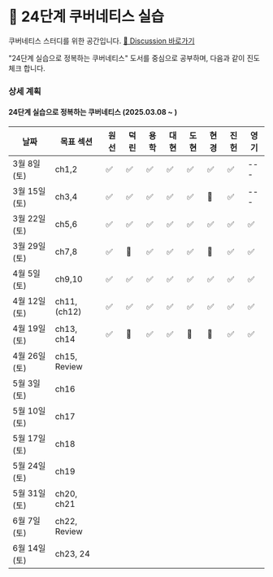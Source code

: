 # 🌱 24단계 쿠버네티스 실습

쿠버네티스 스터디를 위한 공간입니다. [📒 Discussion 바로가기](https://github.com/studykuberstep24/studykuberstep24/discussions)  

"24단계 실습으로 정복하는 쿠버네티스" 도서를 중심으로 공부하며, 다음과 같이 진도체크 합니다.

### 상세 계획
    
#### 24단계 실습으로 정복하는 쿠버네티스 (2025.03.08 ~ )
| 날짜 | 목표 섹션 | 원선 | 덕린 | 용학 | 대현 | 도현 | 현경 | 진헌 | 영기 |
| --- | ------- | --- | --- | ---| ---|---- | ----| -----|-----|
| 3월 8일(토) | ch1,2 |  ✅   | ✅   | ✅   |  ✅  |  ✅   |  ✅  |  ✅  | ---  |
| 3월 15일(토) | ch3,4 |  ✅  | ✅ | ✅  | ✅ | ✅ | 🔺 | ✅ | --- |
| 3월 22일(토) | ch5,6 |  ✅   | ✅    | ✅   |  ✅    |  ✅    |  ✅    |  ✅  | ✅  |
| 3월 29일(토) | ch7,8 |   ✅  |  🔺  | ✅  |  ✅   | ✅   |  🔺   |  ✅  |  ✅  |
| 4월 5일(토) | ch9,10 | ✅  |  ✅  | ✅  |   ✅  |  ✅   |  ✅   |  ✅ |  ✅  |
| 4월 12일(토) | ch11, (ch12) | ✅| ✅ | ✅  | ✅ |✅ |✅ |✅ |✅ |
| 4월 19일(토) | ch13, ch14 |✅ | 🔺 | ✅ | ✅ | 🔺 | 🔺|  ✅ | ✅ |
| 4월 26일(토) | ch15, Review |       |    |   |     |     |     |       |     |
| 5월 3일(토) | ch16  |       |    |   |     |     |     |       |     |
| 5월 10일(토) | ch17  |       |    |   |     |     |     |       |     |
| 5월 17일(토) | ch18 |       |    |   |     |     |     |       |     |
| 5월 24일(토) | ch19 |       |    |   |     |     |     |       |     |
| 5월 31일(토) | ch20, ch21 |       |    |   |     |     |     |       |     |
| 6월 7일(토) | ch22, Review |       |    |   |     |     |     |       |     |
| 6월 14일(토) | ch23, 24 |       |    |   |     |     |     |       |     |



